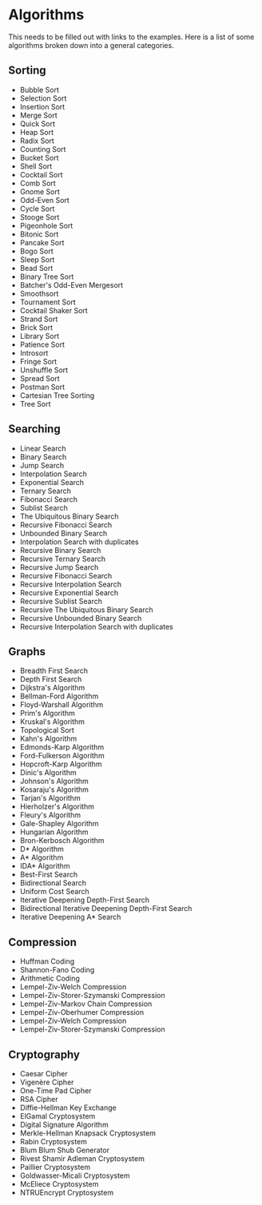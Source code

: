 # Algorithms

This needs to be filled out with links to the examples. Here is a list of some algorithms broken down into a general categories.

## Sorting

- Bubble Sort
- Selection Sort
- Insertion Sort
- Merge Sort
- Quick Sort
- Heap Sort
- Radix Sort
- Counting Sort
- Bucket Sort
- Shell Sort
- Cocktail Sort
- Comb Sort
- Gnome Sort
- Odd-Even Sort
- Cycle Sort
- Stooge Sort
- Pigeonhole Sort
- Bitonic Sort
- Pancake Sort
- Bogo Sort
- Sleep Sort
- Bead Sort
- Binary Tree Sort
- Batcher's Odd-Even Mergesort
- Smoothsort
- Tournament Sort
- Cocktail Shaker Sort
- Strand Sort
- Brick Sort
- Library Sort
- Patience Sort
- Introsort
- Fringe Sort
- Unshuffle Sort
- Spread Sort
- Postman Sort
- Cartesian Tree Sorting
- Tree Sort

## Searching

- Linear Search
- Binary Search
- Jump Search
- Interpolation Search
- Exponential Search
- Ternary Search
- Fibonacci Search
- Sublist Search
- The Ubiquitous Binary Search
- Recursive Fibonacci Search
- Unbounded Binary Search
- Interpolation Search with duplicates
- Recursive Binary Search
- Recursive Ternary Search
- Recursive Jump Search
- Recursive Fibonacci Search
- Recursive Interpolation Search
- Recursive Exponential Search
- Recursive Sublist Search
- Recursive The Ubiquitous Binary Search
- Recursive Unbounded Binary Search
- Recursive Interpolation Search with duplicates

## Graphs

- Breadth First Search
- Depth First Search
- Dijkstra's Algorithm
- Bellman-Ford Algorithm
- Floyd-Warshall Algorithm
- Prim's Algorithm
- Kruskal's Algorithm
- Topological Sort
- Kahn's Algorithm
- Edmonds-Karp Algorithm
- Ford-Fulkerson Algorithm
- Hopcroft-Karp Algorithm
- Dinic's Algorithm
- Johnson's Algorithm
- Kosaraju's Algorithm
- Tarjan's Algorithm
- Hierholzer's Algorithm
- Fleury's Algorithm
- Gale-Shapley Algorithm
- Hungarian Algorithm
- Bron-Kerbosch Algorithm
- D* Algorithm
- A* Algorithm
- IDA* Algorithm
- Best-First Search
- Bidirectional Search
- Uniform Cost Search
- Iterative Deepening Depth-First Search
- Bidirectional Iterative Deepening Depth-First Search
- Iterative Deepening A* Search

## Compression

- Huffman Coding
- Shannon-Fano Coding
- Arithmetic Coding
- Lempel-Ziv-Welch Compression
- Lempel-Ziv-Storer-Szymanski Compression
- Lempel-Ziv-Markov Chain Compression
- Lempel-Ziv-Oberhumer Compression
- Lempel-Ziv-Welch Compression
- Lempel-Ziv-Storer-Szymanski Compression

## Cryptography

- Caesar Cipher
- Vigenère Cipher
- One-Time Pad Cipher
- RSA Cipher
- Diffie-Hellman Key Exchange
- ElGamal Cryptosystem
- Digital Signature Algorithm
- Merkle-Hellman Knapsack Cryptosystem
- Rabin Cryptosystem
- Blum Blum Shub Generator
- Rivest Shamir Adleman Cryptosystem
- Paillier Cryptosystem
- Goldwasser-Micali Cryptosystem
- McEliece Cryptosystem
- NTRUEncrypt Cryptosystem